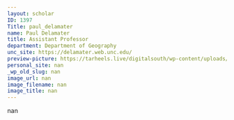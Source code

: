 ```yaml
---
layout: scholar
ID: 1397
Title: paul_delamater
name: Paul Delamater
title: Assistant Professor
department: Department of Geography
unc_site: https://delamater.web.unc.edu/
preview-picture: https://tarheels.live/digitalsouth/wp-content/uploads/sites/2464/2021/11/placeholder.png
personal_site: nan
_wp_old_slug: nan
image_url: nan
image_filename: nan
image_title: nan
---
```

nan